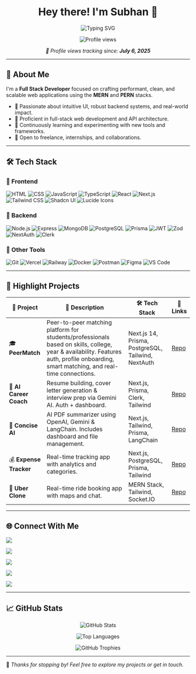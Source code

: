 <h1 align="center">Hey there! I'm Subhan 👋</h1>

<p align="center">
  <img src="https://readme-typing-svg.demolab.com?font=Fira+Code&pause=1000&color=F38CAC&center=true&vCenter=true&width=450&lines=Full+Stack+Developer;Freelancer;Open+Source+Contributor;Always+Learning+and+Building" alt="Typing SVG" />
</p>

<p align="center">
  <img src="https://komarev.com/ghpvc/?username=SubhanAlom009&color=F38CAC&style=flat-square" alt="Profile views" />
</p>

<p align="center"><em>📍 Profile views tracking since: <strong>July 6, 2025</strong></em></p>

---

## 🌸 About Me

I'm a **Full Stack Developer** focused on crafting performant, clean, and scalable web applications using the **MERN** and **PERN** stacks.

- 🧠 Passionate about intuitive UI, robust backend systems, and real-world impact.
- 🚀 Proficient in full-stack web development and API architecture.
- 🌱 Continuously learning and experimenting with new tools and frameworks.
- 🤝 Open to freelance, internships, and collaborations.

---

## 🛠️ Tech Stack

### 🧩 Frontend
![HTML](https://img.shields.io/badge/HTML-E34F26?style=flat&logo=html5&logoColor=white)
![CSS](https://img.shields.io/badge/CSS-1572B6?style=flat&logo=css3&logoColor=white)
![JavaScript](https://img.shields.io/badge/JavaScript-F7DF1E?style=flat&logo=javascript&logoColor=black)
![TypeScript](https://img.shields.io/badge/TypeScript-3178C6?style=flat&logo=typescript&logoColor=white)
![React](https://img.shields.io/badge/React-61DAFB?style=flat&logo=react&logoColor=black)
![Next.js](https://img.shields.io/badge/Next.js-000000?style=flat&logo=nextdotjs&logoColor=white)
![Tailwind CSS](https://img.shields.io/badge/TailwindCSS-38B2AC?style=flat&logo=tailwind-css&logoColor=white)
![Shadcn UI](https://img.shields.io/badge/Shadcn_UI-18181B?style=flat)
![Lucide Icons](https://img.shields.io/badge/Lucide_Icons-FFD700?style=flat)

### 🧩 Backend
![Node.js](https://img.shields.io/badge/Node.js-339933?style=flat&logo=node.js&logoColor=white)
![Express](https://img.shields.io/badge/Express-000000?style=flat&logo=express&logoColor=white)
![MongoDB](https://img.shields.io/badge/MongoDB-47A248?style=flat&logo=mongodb&logoColor=white)
![PostgreSQL](https://img.shields.io/badge/PostgreSQL-336791?style=flat&logo=postgresql&logoColor=white)
![Prisma](https://img.shields.io/badge/Prisma-2D3748?style=flat&logo=prisma&logoColor=white)
![JWT](https://img.shields.io/badge/JWT-000000?style=flat&logo=jsonwebtokens&logoColor=white)
![Zod](https://img.shields.io/badge/Zod-DD0031?style=flat)
![NextAuth](https://img.shields.io/badge/NextAuth.js-000000?style=flat)
![Clerk](https://img.shields.io/badge/Clerk-3C2BFE?style=flat&logo=clerk&logoColor=white)

### 🧰 Other Tools
![Git](https://img.shields.io/badge/Git-F05032?style=flat&logo=git&logoColor=white)
![Vercel](https://img.shields.io/badge/Vercel-000000?style=flat&logo=vercel&logoColor=white)
![Railway](https://img.shields.io/badge/Railway-000000?style=flat&logo=railway&logoColor=white)
![Docker](https://img.shields.io/badge/Docker-2496ED?style=flat&logo=docker&logoColor=white)
![Postman](https://img.shields.io/badge/Postman-FF6C37?style=flat&logo=postman&logoColor=white)
![Figma](https://img.shields.io/badge/Figma-F24E1E?style=flat&logo=figma&logoColor=white)
![VS Code](https://img.shields.io/badge/VS_Code-007ACC?style=flat&logo=visual-studio-code&logoColor=white)

---

## 💼 Highlight Projects

| 🚀 Project | 🌟 Description | 🛠 Tech Stack | 🔗 Links |
|-----------|----------------|---------------|----------|
| 🎓 **PeerMatch** | Peer-to-peer matching platform for students/professionals based on skills, college, year & availability. Features auth, profile onboarding, smart matching, and real-time connections. | Next.js 14, Prisma, PostgreSQL, Tailwind, NextAuth | [Repo](https://github.com/SubhanAlom009/peer-match) |
| 🤖 **AI Career Coach** | Resume building, cover letter generation & interview prep via Gemini AI. Auth + dashboard. | Next.js, Prisma, Clerk, Tailwind | [Repo](https://github.com/SubhanAlom009/AI-Career-Coach) |
| 📄 **Concise AI** | AI PDF summarizer using OpenAI, Gemini & LangChain. Includes dashboard and file management. | Next.js, Tailwind, Prisma, LangChain | [Repo](https://github.com/SubhanAlom009/ConciseAI) |
| 💰 **Expense Tracker** | Real-time tracking app with analytics and categories. | Next.js, PostgreSQL, Prisma, Tailwind | [Repo](https://github.com/SubhanAlom009/Expense-Tracker-App) |
| 🚗 **Uber Clone** | Real-time ride booking app with maps and chat. | MERN Stack, Tailwind, Socket.IO | [Repo](https://github.com/SubhanAlom009/uber-clone-Full-Stack) |

---

## 🌐 Connect With Me

<p align="left">
  <a href="https://subhanalom.live" target="_blank">
    <img src="https://img.shields.io/badge/Portfolio-subhanalom.live-F38CAC?style=for-the-badge&logo=vercel&logoColor=white" />
  </a>
</p>

<p align="left">
  <a href="https://github.com/SubhanAlom009" target="_blank">
    <img src="https://img.shields.io/badge/GitHub-SubhanAlom009-181717?style=for-the-badge&logo=github&logoColor=white" />
  </a>
</p>

<p align="left">
  <a href="https://linkedin.com/in/subhanalom" target="_blank">
    <img src="https://img.shields.io/badge/LinkedIn-SubhanAlom009-0A66C2?style=for-the-badge&logo=linkedin&logoColor=white" />
  </a>
</p>

<p align="left">
  <a href="https://x.com/BreathSubhan" target="_blank">
    <img src="https://img.shields.io/badge/X-BreathSubhan-000000?style=for-the-badge&logo=twitter&logoColor=white" />
  </a>
</p>

<p align="left">
  <a href="mailto:subhanalombasic123@gmail.com" target="_blank">
    <img src="https://img.shields.io/badge/Gmail-subhanalombasic123@gmail.com-D14836?style=for-the-badge&logo=gmail&logoColor=white" />
  </a>
</p>



---

## 📈 GitHub Stats

<p align="center">
  <img src="https://github-readme-stats.vercel.app/api?username=SubhanAlom009&show_icons=true&theme=rose_pine&hide_border=true" alt="GitHub Stats" />
</p>

<p align="center">
  <img src="https://github-readme-stats.vercel.app/api/top-langs/?username=SubhanAlom009&layout=compact&theme=rose_pine&hide_border=true" alt="Top Languages" />
</p>

<p align="center">
  <img src="https://github-profile-trophy.vercel.app/?username=SubhanAlom009&theme=gruvbox&margin-w=15&no-frame=true" alt="GitHub Trophies" />
</p>


---

🌸 _Thanks for stopping by! Feel free to explore my projects or get in touch._

